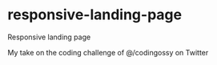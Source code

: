 # responsive-landing-page
Responsive landing page

My take on the coding challenge of @/codingossy on Twitter
